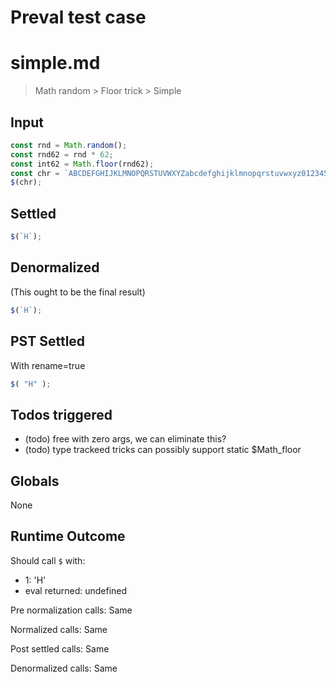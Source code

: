 # Preval test case

# simple.md

> Math random > Floor trick > Simple
>
>

## Input

`````js filename=intro
const rnd = Math.random();
const rnd62 = rnd * 62;
const int62 = Math.floor(rnd62);
const chr = `ABCDEFGHIJKLMNOPQRSTUVWXYZabcdefghijklmnopqrstuvwxyz0123456789`.charAt(int62);
$(chr);
`````


## Settled


`````js filename=intro
$(`H`);
`````


## Denormalized
(This ought to be the final result)

`````js filename=intro
$(`H`);
`````


## PST Settled
With rename=true

`````js filename=intro
$( "H" );
`````


## Todos triggered


- (todo) free with zero args, we can eliminate this?
- (todo) type trackeed tricks can possibly support static $Math_floor


## Globals


None


## Runtime Outcome


Should call `$` with:
 - 1: 'H'
 - eval returned: undefined

Pre normalization calls: Same

Normalized calls: Same

Post settled calls: Same

Denormalized calls: Same
